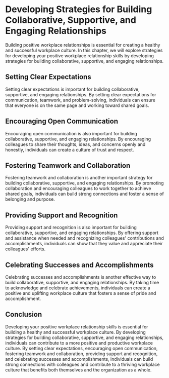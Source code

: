 Developing Strategies for Building Collaborative, Supportive, and Engaging Relationships
===========================================================================================================================================================

Building positive workplace relationships is essential for creating a healthy and successful workplace culture. In this chapter, we will explore strategies for developing your positive workplace relationship skills by developing strategies for building collaborative, supportive, and engaging relationships.

Setting Clear Expectations
--------------------------

Setting clear expectations is important for building collaborative, supportive, and engaging relationships. By setting clear expectations for communication, teamwork, and problem-solving, individuals can ensure that everyone is on the same page and working toward shared goals.

Encouraging Open Communication
------------------------------

Encouraging open communication is also important for building collaborative, supportive, and engaging relationships. By encouraging colleagues to share their thoughts, ideas, and concerns openly and honestly, individuals can create a culture of trust and respect.

Fostering Teamwork and Collaboration
------------------------------------

Fostering teamwork and collaboration is another important strategy for building collaborative, supportive, and engaging relationships. By promoting collaboration and encouraging colleagues to work together to achieve shared goals, individuals can build strong connections and foster a sense of belonging and purpose.

Providing Support and Recognition
---------------------------------

Providing support and recognition is also important for building collaborative, supportive, and engaging relationships. By offering support and assistance when needed and recognizing colleagues' contributions and accomplishments, individuals can show that they value and appreciate their colleagues' efforts.

Celebrating Successes and Accomplishments
-----------------------------------------

Celebrating successes and accomplishments is another effective way to build collaborative, supportive, and engaging relationships. By taking time to acknowledge and celebrate achievements, individuals can create a positive and uplifting workplace culture that fosters a sense of pride and accomplishment.

Conclusion
----------

Developing your positive workplace relationship skills is essential for building a healthy and successful workplace culture. By developing strategies for building collaborative, supportive, and engaging relationships, individuals can contribute to a more positive and productive workplace culture. By setting clear expectations, encouraging open communication, fostering teamwork and collaboration, providing support and recognition, and celebrating successes and accomplishments, individuals can build strong connections with colleagues and contribute to a thriving workplace culture that benefits both themselves and the organization as a whole.
